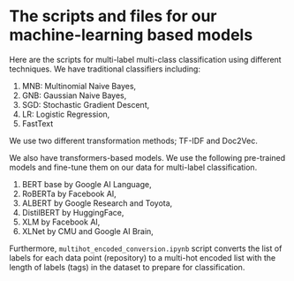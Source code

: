 # The scripts and files for our machine-learning based models
Here are the scripts for multi-label multi-class classification using different techniques.
We have traditional classifiers including:
1. MNB: Multinomial Naive Bayes,
2. GNB: Gaussian Naive Bayes,
3. SGD: Stochastic Gradient Descent,
4. LR: Logistic Regression,
5. FastText

We use two different transformation methods; TF-IDF and Doc2Vec.

We also have transformers-based models. We use the following pre-trained models and fine-tune them on our data for multi-label classification.
1. BERT base by Google AI Language,
2. RoBERTa by Facebook AI,
3. ALBERT by Google Research and Toyota,
4. DistilBERT by HuggingFace,
5. XLM by Facebook AI,
6. XLNet by CMU and Google AI Brain,

Furthermore, `multihot_encoded_conversion.ipynb` script converts the list of labels for each data point (repository) to a multi-hot encoded list with the length of labels (tags) in the dataset to prepare for classification.